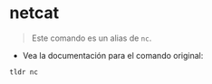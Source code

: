 # netcat

> Este comando es un alias de `nc`.

- Vea la documentación para el comando original:

`tldr nc`

